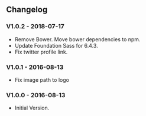 ## Changelog ##

### V1.0.2 - 2018-07-17
* Remove Bower. Move bower dependencies to npm.
* Update Foundation Sass for 6.4.3.
* Fix twitter profile link.

### V1.0.1 - 2016-08-13
* Fix image path to logo

### V1.0.0 - 2016-08-13
* Initial Version.
